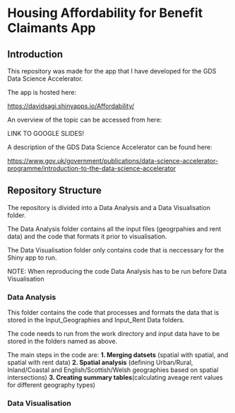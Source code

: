 # Housing Affordability for Benefit Claimants App

## Introduction

This repository was made for the app that I have developed for the GDS Data Science Accelerator.

The app is hosted here:

https://davidsagi.shinyapps.io/Affordability/

An overview of the topic can be accessed from here:

LINK TO GOOGLE SLIDES!

A description of the GDS Data Science Accelerator can be found here:

https://www.gov.uk/government/publications/data-science-accelerator-programme/introduction-to-the-data-science-accelerator

## Repository Structure

The repository is divided into a Data Analysis and a Data Visualisation folder.

The Data Analysis folder contains all the input files (geogrpahies and rent data) and the code that formats it prior to visualisation.

The Data Visualisation folder only contains code that is neccessary for the Shiny app to run.

NOTE: When reproducing the code Data Analysis has to be run before Data Visualisation

### Data Analysis

This folder contains the code that processes and formats the data that is stored in the Input_Geographies and Input_Rent Data folders.

The code needs to run from the work directory and input data have to be stored in the folders named as above.

The main steps in the code are:
__1. Merging datsets__ (spatial with spatial, and spatial with rent data)
__2. Spatial analysis__ (defining Urban/Rural, Inland/Coastal and English/Scottish/Welsh geographies based on spatial intersections)
__3. Creating summary tables__(calculating aveage rent values for different geography types)

### Data Visualisation
